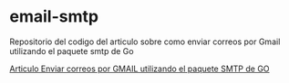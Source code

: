 # email-smtp
Repositorio del codigo del articulo sobre como enviar correos por Gmail utilizando el paquete smtp de Go

[Articulo Enviar correos por GMAIL utilizando el paquete SMTP de GO](https://dev.to/gonzalezlrjesus/enviar-correos-por-gmail-utilizando-el-paquete-smtp-de-go-1cho)


